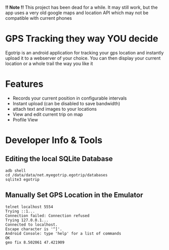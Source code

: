 **!! Note !!** This project has been dead for a while. It may still work, but the app uses a very old google maps and location API which may not be compatible with current phones

GPS Tracking they way YOU decide
================================

Egotrip is an android application for tracking your gps location and instantly upload it to a webserver of your choice. You can then display your current location or a whole trail the way you like it


Features
========

 *  Records your current position in configurable intervals
 *  Instant upload (can be disabled to save bandwidth)
 *  attach text and images to your locations
 *  View and edit current trip on map
 *  Profile View

Developer Info & Tools
======================

Editing the local SQLite Database
---------------------------------

	adb shell
	cd /data/data/net.myegotrip.egotrip/databases
	sqlite3 egotrip

Manually Set GPS Location in the Emulator
-----------------------------------------

	telnet localhost 5554
	Trying ::1...
	Connection failed: Connection refused
	Trying 127.0.0.1...
	Connected to localhost.
	Escape character is '^]'.
	Android Console: type 'help' for a list of commands
	OK
	geo fix 8.502061 47.421909

